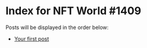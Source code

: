 # Index for NFT World #1409
Posts will be displayed in the order below:

- [Your first post](./001-first.md)

